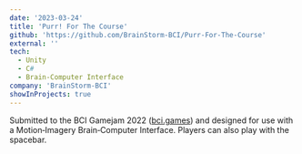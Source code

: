 ```yaml
---
date: '2023-03-24'
title: 'Purr! For The Course'
github: 'https://github.com/BrainStorm-BCI/Purr-For-The-Course'
external: ''
tech:
  - Unity
  - C#
  - Brain-Computer Interface
company: 'BrainStorm-BCI'
showInProjects: true
---
```


Submitted to the BCI Gamejam 2022 ([bci.games](https://bci.games/)) and designed for use with a Motion‐Imagery Brain‐Computer Interface. Players can also play with the spacebar.
